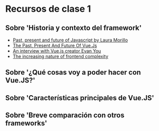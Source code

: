 # Recursos de clase 1

## Sobre 'Historia y contexto del framework'

* [Past, present and future of Javascript by Laura Morillo](https://www.todojs.com/jsday17-past-present-and-future-of-javascript/)
* [The Past, Present And Future Of Vue.Js](https://eventil.com/presentations/rLskzG)
* [An interview with Vue.js creator Evan You](https://medium.freecodecamp.org/between-the-wires-an-interview-with-vue-js-creator-evan-you-e383cbf57cc4)
* [The increasing nature of frontend complexity](https://blog.logrocket.com/the-increasing-nature-of-frontend-complexity-b73c784c09ae)

## Sobre '¿Qué cosas voy a poder hacer con Vue.JS?'

## Sobre 'Características principales de Vue.JS'

## Sobre 'Breve comparación con otros frameworks'